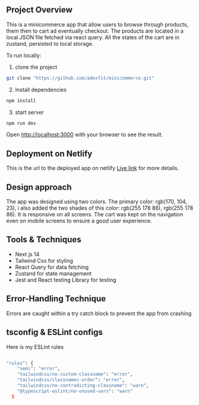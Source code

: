 ## Project Overview

This is a minicommerce app that allow users to browse through products, them then to cart ad eventually checkout. The products are located in a local JSON file fetched via react query. All the states of the cart are in zustand, persisted to local storage.

To run locally:

1. clone the project

```bash
git clone "https://github.com/adexfit/minicommerce.git"

```

2. Install dependencies

```bash
npm install

```

3. start server

```bash
npm run dev

```

Open [http://localhost:3000](http://localhost:3000) with your browser to see the result.

## Deployment on Netlify

This is the url to the deployed app on netlify [Live link](https://stupendous-cuchufli-cac44d.netlify.app/) for more details.

## Design approach

The app was designed using two colors. The primary color: rgb(170, 104, 23), i also added the two shades of this color: rgb(255 178 86), rgb(255 178 86). It is responsive on all screens. The cart was kept on the navigation even on mobile screens to ensure a good user experience.

## Tools & Techniques

- Next js 14
- Tailwind Css for styling
- React Query for data fetching
- Zustand for state management
- Jest and React testing Library for testing

## Error-Handling Technique

Errors are caught within a try catch block to prevent the app from crashing

## tsconfig & ESLint configs

Here is my ESLint rules

```bash

"rules": {
    "semi": "error",
    "tailwindcss/no-custom-classname": "error",
    "tailwindcss/classnames-order": "error",
    "tailwindcss/no-contradicting-classname": "warn",
    "@typescript-eslint/no-unused-vars": "warn"
  }

```
